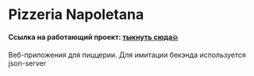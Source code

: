 # Pizzeria Napoletana

#### Ссылка на работающий проект: [тыкнуть сюда💥](https://turov.github.io/pizzeria/)

Веб-приложения для пиццерии.
Для имитации бекэнда используется json-server
